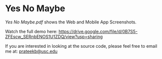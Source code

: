 # Yes No Maybe

*Yes No Maybe.pdf* shows the Web and Mobile App Screenshots.

Watch the full demo here: https://drive.google.com/file/d/0B7S5-ZFEscw_SERnbENOS1U1ZDQ/view?usp=sharing

If you are interested in looking at the source code, please feel free to email me at: prateekb@usc.edu
